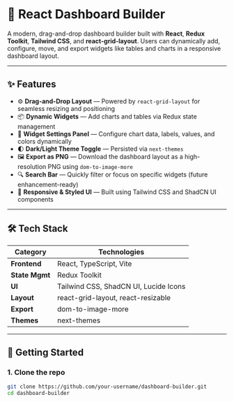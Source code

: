 # 🧩 React Dashboard Builder

A modern, drag-and-drop dashboard builder built with **React**, **Redux Toolkit**, **Tailwind CSS**, and **react-grid-layout**. Users can dynamically add, configure, move, and export widgets like tables and charts in a responsive dashboard layout.

---

## ✨ Features

- ⚙️ **Drag-and-Drop Layout** — Powered by `react-grid-layout` for seamless resizing and positioning
- 📦 **Dynamic Widgets** — Add charts and tables via Redux state management
- 🎨 **Widget Settings Panel** — Configure chart data, labels, values, and colors dynamically
- 🌓 **Dark/Light Theme Toggle** — Persisted via `next-themes`
- 🖼️ **Export as PNG** — Download the dashboard layout as a high-resolution PNG using `dom-to-image-more`
- 🔍 **Search Bar** — Quickly filter or focus on specific widgets (future enhancement-ready)
- 💅 **Responsive & Styled UI** — Built using Tailwind CSS and ShadCN UI components

---

## 🛠️ Tech Stack

| Category       | Technologies                                  |
|----------------|-----------------------------------------------|
| **Frontend**   | React, TypeScript, Vite                       |
| **State Mgmt** | Redux Toolkit                                 |
| **UI**         | Tailwind CSS, ShadCN UI, Lucide Icons         |
| **Layout**     | react-grid-layout, react-resizable            |
| **Export**     | dom-to-image-more                             |
| **Themes**     | next-themes                                   |

---

## 🚀 Getting Started

### 1. Clone the repo

```bash
git clone https://github.com/your-username/dashboard-builder.git
cd dashboard-builder
